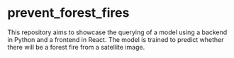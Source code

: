 # prevent_forest_fires

This repository aims to showcase the querying of a model using a backend in Python and a frontend in React. The model is trained to predict whether there will be a forest fire from a satellite image.
